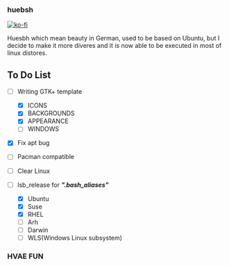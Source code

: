 ### huebsh
[![ko-fi](https://www.ko-fi.com/img/donate_sm.png)](https://ko-fi.com/T6T7IGHN)

Huesbh which mean beauty in German, used to be based on Ubuntu, but I decide to make it more diveres and it is now able to be executed in most of linux distores.

## To Do List


- [ ] Writing GTK+ template
    - [x] ICONS
    - [x] BACKGROUNDS
    - [x] APPEARANCE
    - [ ] WINDOWS
- [x] Fix apt bug
- [ ] Pacman compatible
- [ ] Clear Linux

- [ ] lsb_release for **_".bash_aliases"_**
    - [x] Ubuntu
    - [x] Suse
    - [x] RHEL
    - [ ] Arh
    - [ ] Darwin
    - [ ] WLS(Windows Linux subsystem)

### HVAE FUN
